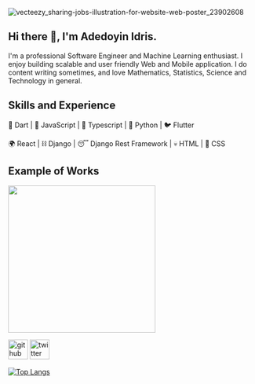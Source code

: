 ![vecteezy_sharing-jobs-illustration-for-website-web-poster_23902608](https://github.com/DevAdedoyin/DevAdedoyin/assets/59482569/ae1e7416-f79d-4954-ab7f-355f6b2de8dd)

## Hi there 👋, I'm Adedoyin Idris.
I'm a professional Software Engineer and Machine Learning enthusiast. I enjoy building scalable and user friendly Web and Mobile application. I do content writing sometimes, and love Mathematics, Statistics, Science and Technology in general.

## Skills and Experience
🎯 Dart | 📝 JavaScript | 💪 Typescript | 🐍 Python | 🐦 Flutter  
  
🌍 React | ⛓️ Django | 😴 Django Rest Framework | 💀 HTML | 💅 CSS

## Example of Works
<img src="https://hammerhead-app-4gqe5.ondigitalocean.app/" width="300" />

[<img src='https://cdn.jsdelivr.net/npm/simple-icons@3.0.1/icons/github.svg' alt='github' height='40'>](https://github.com/DevAdedoyin)  [<img src='https://cdn.jsdelivr.net/npm/simple-icons@3.0.1/icons/twitter.svg' alt='twitter' height='40'>](https://twitter.com/DreezyBines)

[![Top Langs](https://github-readme-stats.vercel.app/api/top-langs/?username=DevAdedoyin)](https://github.com/anuraghazra/github-readme-stats)


